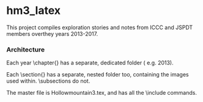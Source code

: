 # hm3_latex 

This project compiles exploration stories and notes from ICCC and JSPDT members overthey years 2013-2017.


### Architecture

Each year \chapter{} has a separate, dedicated folder ( e.g. 2013).

Each \section{} has a separate, nested folder too, containing the images used within. \subsections do not.

The master file is Hollowmountain3.tex, and has all the \include commands.
